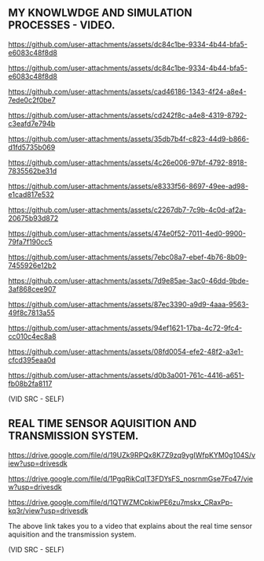 ## MY KNOWLWDGE AND SIMULATION PROCESSES - VIDEO.

https://github.com/user-attachments/assets/dc84c1be-9334-4b44-bfa5-e6083c48f8d8

https://github.com/user-attachments/assets/dc84c1be-9334-4b44-bfa5-e6083c48f8d8

https://github.com/user-attachments/assets/cad46186-1343-4f24-a8e4-7ede0c2f0be7

https://github.com/user-attachments/assets/cd242f8c-a4e8-4319-8792-c3eafd7e794b

https://github.com/user-attachments/assets/35db7b4f-c823-44d9-b866-d1fd5735b069

https://github.com/user-attachments/assets/4c26e006-97bf-4792-8918-7835562be31d

https://github.com/user-attachments/assets/e8333f56-8697-49ee-ad98-e1cad817e532

https://github.com/user-attachments/assets/c2267db7-7c9b-4c0d-af2a-20675b93d872

https://github.com/user-attachments/assets/474e0f52-7011-4ed0-9900-79fa7f190cc5

https://github.com/user-attachments/assets/7ebc08a7-ebef-4b76-8b09-7455926e12b2

https://github.com/user-attachments/assets/7d9e85ae-3ac0-46dd-9bde-3af868cee907

https://github.com/user-attachments/assets/87ec3390-a9d9-4aaa-9563-49f8c7813a55

https://github.com/user-attachments/assets/94ef1621-17ba-4c72-9fc4-cc010c4ec8a8

https://github.com/user-attachments/assets/08fd0054-efe2-48f2-a3e1-cfcd395eaa0d

https://github.com/user-attachments/assets/d0b3a001-761c-4416-a651-fb08b2fa8117

(VID SRC -  SELF)

## REAL TIME SENSOR AQUISITION AND TRANSMISSION SYSTEM.

https://drive.google.com/file/d/19UZk9RPQx8K7Z9zq9ygIWfpKYM0g104S/view?usp=drivesdk

https://drive.google.com/file/d/1PgqRikCqIT3FDYsFS_nosrnmGse7Fo47/view?usp=drivesdk

https://drive.google.com/file/d/1QTWZMCpkiwPE6zu7mskx_CRaxPp-kq3r/view?usp=drivesdk

The above link takes you to a video that explains about the real time sensor aquisition and the transmission system.

(VID SRC - SELF)
